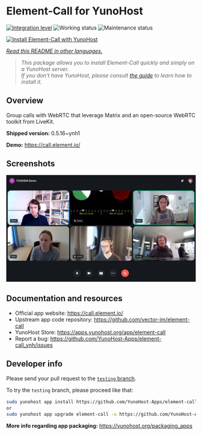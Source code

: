 <!--
N.B.: This README was automatically generated by <https://github.com/YunoHost/apps/tree/master/tools/readme_generator>
It shall NOT be edited by hand.
-->

# Element-Call for YunoHost

[![Integration level](https://dash.yunohost.org/integration/element-call.svg)](https://dash.yunohost.org/appci/app/element-call) ![Working status](https://ci-apps.yunohost.org/ci/badges/element-call.status.svg) ![Maintenance status](https://ci-apps.yunohost.org/ci/badges/element-call.maintain.svg)

[![Install Element-Call with YunoHost](https://install-app.yunohost.org/install-with-yunohost.svg)](https://install-app.yunohost.org/?app=element-call)

*[Read this README in other languages.](./ALL_README.md)*

> *This package allows you to install Element-Call quickly and simply on a YunoHost server.*  
> *If you don't have YunoHost, please consult [the guide](https://yunohost.org/install) to learn how to install it.*

## Overview

Group calls with WebRTC that leverage Matrix and an open-source WebRTC toolkit from LiveKit.


**Shipped version:** 0.5.16~ynh1

**Demo:** <https://call.element.io/>

## Screenshots

![Screenshot of Element-Call](./doc/screenshots/screenshot.jpg)

## Documentation and resources

- Official app website: <https://call.element.io/>
- Upstream app code repository: <https://github.com/vector-im/element-call>
- YunoHost Store: <https://apps.yunohost.org/app/element-call>
- Report a bug: <https://github.com/YunoHost-Apps/element-call_ynh/issues>

## Developer info

Please send your pull request to the [`testing` branch](https://github.com/YunoHost-Apps/element-call_ynh/tree/testing).

To try the `testing` branch, please proceed like that:

```bash
sudo yunohost app install https://github.com/YunoHost-Apps/element-call_ynh/tree/testing --debug
or
sudo yunohost app upgrade element-call -u https://github.com/YunoHost-Apps/element-call_ynh/tree/testing --debug
```

**More info regarding app packaging:** <https://yunohost.org/packaging_apps>
